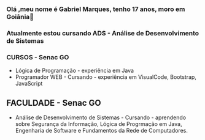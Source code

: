 ### Olá ,meu nome é Gabriel Marques, tenho 17 anos, moro em Goiânia👋
### Atualmente estou cursando ADS - Análise de Desenvolvimento de Sistemas 

### CURSOS - Senac GO 
   - Lógica de Programação - experiência em Java
   - Programador WEB - Cursando - experiência em VisualCode, Bootstrap, JavaScript 
  
## FACULDADE - Senac GO 
   - Análise de Desenvolvimento de Sistemas - Cursando - aprendendo sobre Segurança da Informação, Lógica de Progrmação em Java, Engenharia de Software e
      Fundamentos da Rede de Computadores.
      
   
